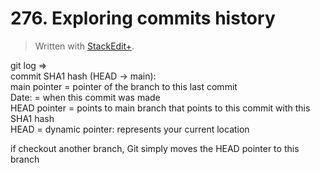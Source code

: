 # 276. Exploring commits history


> Written with [StackEdit+](https://stackedit.net/).


git log ⇒  
commit SHA1 hash (HEAD → main):  
main pointer = pointer of the branch to  this last commit  
Date: = when this commit was made  
HEAD pointer = points to main branch that points to this commit with this SHA1 hash  
HEAD = dynamic pointer: represents your current location

if checkout another branch, Git simply moves the HEAD pointer to this branch






<!--stackedit_data:
eyJoaXN0b3J5IjpbOTE2NDUwNDUyLC03MzA2OTY3MTJdfQ==
-->